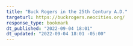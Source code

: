 ```yaml
---
title: "Buck Rogers in the 25th Century A.D."
targeturl: https://buckrogers.neocities.org/ 
response_type: bookmark
dt_published: "2022-09-04 18:01"
dt_updated: "2022-09-04 18:01 -05:00"
---
```


